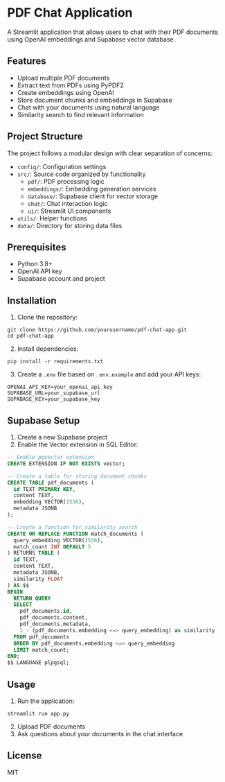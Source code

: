 # PDF Chat Application

A Streamlit application that allows users to chat with their PDF documents using OpenAI embeddings and Supabase vector database.

## Features

- Upload multiple PDF documents
- Extract text from PDFs using PyPDF2
- Create embeddings using OpenAI
- Store document chunks and embeddings in Supabase
- Chat with your documents using natural language
- Similarity search to find relevant information

## Project Structure

The project follows a modular design with clear separation of concerns:

- `config/`: Configuration settings
- `src/`: Source code organized by functionality
  - `pdf/`: PDF processing logic
  - `embeddings/`: Embedding generation services
  - `database/`: Supabase client for vector storage
  - `chat/`: Chat interaction logic
  - `ui/`: Streamlit UI components
- `utils/`: Helper functions
- `data/`: Directory for storing data files

## Prerequisites

- Python 3.8+
- OpenAI API key
- Supabase account and project

## Installation

1. Clone the repository:
```
git clone https://github.com/yourusername/pdf-chat-app.git
cd pdf-chat-app
```

2. Install dependencies:
```
pip install -r requirements.txt
```

3. Create a `.env` file based on `.env.example` and add your API keys:
```
OPENAI_API_KEY=your_openai_api_key
SUPABASE_URL=your_supabase_url
SUPABASE_KEY=your_supabase_key
```

## Supabase Setup

1. Create a new Supabase project
2. Enable the Vector extension in SQL Editor:
```sql
-- Enable pgvector extension
CREATE EXTENSION IF NOT EXISTS vector;

-- Create a table for storing document chunks
CREATE TABLE pdf_documents (
  id TEXT PRIMARY KEY,
  content TEXT,
  embedding VECTOR(1536),
  metadata JSONB
);

-- Create a function for similarity search
CREATE OR REPLACE FUNCTION match_documents (
  query_embedding VECTOR(1536),
  match_count INT DEFAULT 5
) RETURNS TABLE (
  id TEXT,
  content TEXT,
  metadata JSONB,
  similarity FLOAT
) AS $$
BEGIN
  RETURN QUERY
  SELECT
    pdf_documents.id,
    pdf_documents.content,
    pdf_documents.metadata,
    1 - (pdf_documents.embedding <=> query_embedding) as similarity
  FROM pdf_documents
  ORDER BY pdf_documents.embedding <=> query_embedding
  LIMIT match_count;
END;
$$ LANGUAGE plpgsql;
```

## Usage

1. Run the application:
```
streamlit run app.py
```

2. Upload PDF documents
3. Ask questions about your documents in the chat interface

## License

MIT